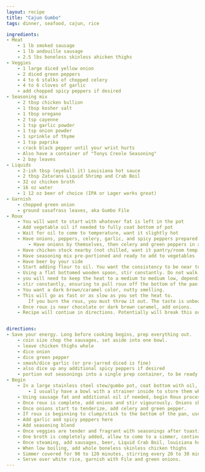 ```yaml
---
layout: recipe
title: "Cajun Gumbo"
tags: dinner, seafood, cajun, rice

ingredients:
- Meat
    - 1 lb smoked sausage
    - 1 lb andouille sausage
    - 2.5 lbs boneless skinless ahicken thighs
- Veggies
    - 1 large diced yellow onion
    - 2 diced green peppers
    - 4 to 6 stalks of chopped celery
    - 4 to 6 cloves of garlic
    - add chopped spicy peppers if desired
- Seasoning mix
    - 2 tbsp chicken bullion
    - 1 tbsp kosher salt
    - 1 tbsp oregano
    - 2 tsp cayenne
    - 1 tsp garlic powder
    - 1 tsp onion powder
    - 1 sprinkle of thyme
    - 1 tsp paprika 
    - crack black pepper until your wrist hurts
    - Also have a container of "Tonys Creole Seasoning"
    - 2 bay leaves
- Liquids
    - 2-ish tbsp (eyeball it) Louisiana hot sauce
    - 2 tbsp Zatarans Liquid Shrimp and Crab Boil
    - 32 oz chicken broth
    - 16 oz water
    - 1 12 oz beer of choice (IPA or Lager works great)
- Garnish
    - chopped green onion
    - ground sasafrass leaves, aka Gumbo File
- Roux
    - You will want to start with whatever fat is left in the pot
    - Add vegetable oil if needed to fully coat bottom of pot
    - Wait for oil to come to temperature, want it slightly hot
    - Have onions, peppers, celery, garlic, and spicy peppers prepared
        - Have onions by themselves, then celery and green peppers in another group, and last garlic.
    - Have chicken stock nearby (not chilled, want it pantry/room temp)
    - Have seasoning mix pre-portioned and ready to add to vegetables
    - Have beer by your side
    - Start adding flour to oil. You want the consistency to be near to caramel, almost wet sand.
    - Using a flat bottomed wooden spoon, stir constantly. Do not walk away.
    - you will need to keep the heat to a medium to medium low, depending on how things smell and develop
    - stir constantly, ensuring to pull roux off the bottom of the pan as you go
    - You want a dark brown/caramel color, nutty smelling. 
    - This will go as fast or as slow as you set the heat to. 
        If you burn the roux, you must throw it out. The taste is unbearable. Better to start over than to ruin the gumbo.
    - Once roux is near chocolate or dark brown caramel, add onions.
    - Recipe will contiue in directions. Potentially will break this out using the components feature of Chowdown in the future.


directions:
- Save your energy. Long before cooking begins, prep everything out.
    - coin size chop the sausages, set aside into one bowl.
    - leave chicken thighs whole
    - dice onion
    - dice green pepper
    - smash/dice garlic (or pre-jarred diced is fine)
    - also dice up any additional spicy peppers if desired
    - portion out seasonings into a single prep container, to be ready to be thrown in all at once.
- Begin
    - In a large stainless steel stew/gumbo pot, coat bottom with oil, brown sausages in batches, and set aside. Season with Tonys as you go. 
        - I usually have a bowl with a strainer inside to store them while the rest are cooking
    - Using sausage fat and additional oil if needed, begin Roux process
    - Once roux is complete, add onions and stir vigourously. Onions should be room temp so as to not clump roux.
    - Once onions start to tenderize, add celery and green pepper.
    - If roux is beginning to clump/stick to the bottom of the pan, use a splash of chicken broth (room temp) and stir vigourously to incorporate
    - Add garlic and spicy peppers here
    - Add seasoning blend
    - Once veggies are tender and fragrant with seasonings after toasting for a bit, slowly begin streaming in chicken broth while stirring vigourously
    - One broth is completely added, allow to come to a simmer, continuing to stir.
    - Once steaming, add sausages, beer, Liquid Crab Boil, louisiana hot sauce
    - When low boiling, add whole boneless skinless chicken thighs
    - Simmer covered for 90 to 120 minutes, stirring every 20 to 30 minutes, keeping at a low boil (med-low heat, towards the lower side. slightly burbling)
    - Serve over white rice, garnish with File and green onions.
---
```

